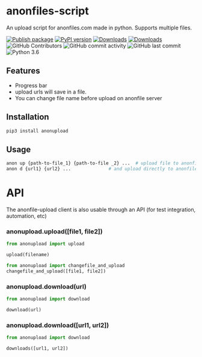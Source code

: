 # anonfiles-script
An upload script for anonfiles.com made in python. Supports multiple files.

 [![Publish package](https://github.com/jakbin/anonupload/actions/workflows/publish.yml/badge.svg)](https://github.com/jakbin/anonupload/actions/workflows/publish.yml)
 [![PyPI version](https://badge.fury.io/py/anonupload.svg)](https://pypi.org/project/anonupload/)
 [![Downloads](https://pepy.tech/badge/anonupload/month)](https://pepy.tech/project/anonupload)
 [![Downloads](https://static.pepy.tech/personalized-badge/anonupload?period=total&units=international_system&left_color=green&right_color=blue&left_text=Total%20Downloads)](https://pepy.tech/project/anonupload)
 ![GitHub Contributors](https://img.shields.io/github/contributors/jakbin/anonupload)
 ![GitHub commit activity](https://img.shields.io/github/commit-activity/m/jakbin/anonupload)
 ![GitHub last commit](https://img.shields.io/github/last-commit/jakbin/anonupload)
 ![Python 3.6](https://img.shields.io/badge/python-3.6-yellow.svg)


## Features
- Progress bar
- upload urls will save in a file.
- You can change file name before upload on anonfile server


## Installation

```sh
pip3 install anonupload
```

## Usage 
```sh
anon up {path-to-file_1} {path-to-file _2} ...  # upload file to anonfile server
anon d {url1} {url2} ...              # and upload directly to anonfiles 
```

# API

The anonfile-upload client is also usable through an API (for test integration, automation, etc)

### anonupload.upload([file1, file2])

```py
from anonupload import upload

upload(filename)
```

```py
from anonupload import changefile_and_upload
changefile_and_upload([file1, file2])
```

### anonupload.download(url)

```py
from anonupload import download

download(url)
```

### anonupload.download([url1, url2])

```py
from anonupload import download

downloads([url1, url2])
```